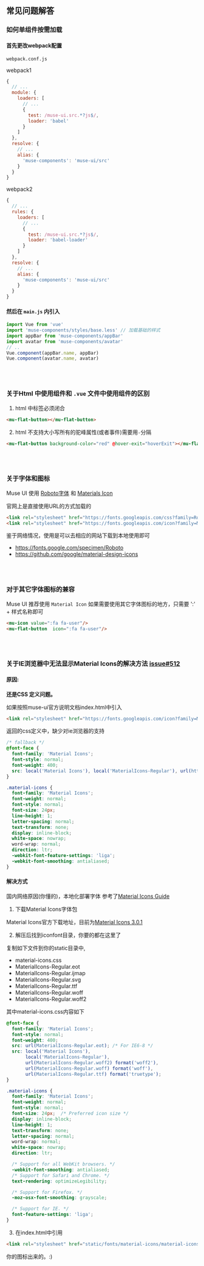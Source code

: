 ## 常见问题解答

### 如何单组件按需加载

#### 首先更改webpack配置

`webpack.conf.js`

webpack1

```javascript
{
  // ...
  module: {
    loaders: [
      // ...
      {
        test: /muse-ui.src.*?js$/,
        loader: 'babel'
      }
    ]
  },
  resolve: {
    // ...
    alias: {
      'muse-components': 'muse-ui/src'
    }
  }
}
```

webpack2

```javascript
{
  // ...
  rules: {
    loaders: [
      // ...
      {
        test: /muse-ui.src.*?js$/,
        loader: 'babel-loader'
      }
    ]
  },
  resolve: {
    // ...
    alias: {
      'muse-components': 'muse-ui/src'
    }
  }
}
```

#### 然后在 `main.js` 内引入

```javascript
import Vue from 'vue'
import 'muse-components/styles/base.less' // 加载基础的样式
import appBar from 'muse-components/appBar'
import avatar from 'muse-components/avatar'
// ..
Vue.component(appBar.name, appBar)
Vue.component(avatar.name, avatar)
```
<br/><br/>
### 关于Html 中使用组件和 `.vue` 文件中使用组件的区别

1. html 中标签必须闭合

```html
<mu-flat-button></mu-flat-button>
```

2. html 不支持大小写所有的驼峰属性(或者事件)需要用`-`分隔

```html
<mu-flat-button background-color="red" @hover-exit="hoverExit"></mu-flat-button>
```

<br/><br/>
### 关于字体和图标

Muse UI 使用 [Roboto字体](https://fonts.google.com/specimen/Roboto) 和 [Materials Icon](https://github.com/google/material-design-icons)

官网上是直接使用URL的方式加载的
```html
<link rel="stylesheet" href="https://fonts.googleapis.com/css?family=Roboto:300,400,500,700,400italic">
<link rel="stylesheet" href="https://fonts.googleapis.com/icon?family=Material+Icons">
```
鉴于网络情况，使用是可以去相应的网站下载到本地使用即可

* https://fonts.google.com/specimen/Roboto
* https://github.com/google/material-design-icons

<br/><br/>
### 对于其它字体图标的兼容
Muse UI 推荐使用 `Material Icon` 如果需要使用其它字体图标的地方，只需要 ':' + 样式名称即可

```html
<mu-icon value=":fa fa-user"/>
<mu-flat-button  icon=":fa fa-user"/>
```

<br/><br/>
### 关于IE浏览器中无法显示Material Icons的解决方法 [issue#512](https://github.com/museui/muse-ui/issues/512)
#### 原因:

**还是CSS 定义问题。**

如果按照muse-ui官方说明文档index.html中引入
```html
<link rel="stylesheet" href="https://fonts.googleapis.com/icon?family=Material+Icons">
```
返回的css定义中，缺少对ie浏览器的支持
```css
/* fallback */
@font-face {
  font-family: 'Material Icons';
  font-style: normal;
  font-weight: 400;
  src: local('Material Icons'), local('MaterialIcons-Regular'), url(https://fonts.gstatic.com/s/materialicons/v22/2fcrYFNaTjcS6g4U3t-Y5ZjZjT5FdEJ140U2DJYC3mY.woff2) format('woff2');
}

.material-icons {
  font-family: 'Material Icons';
  font-weight: normal;
  font-style: normal;
  font-size: 24px;
  line-height: 1;
  letter-spacing: normal;
  text-transform: none;
  display: inline-block;
  white-space: nowrap;
  word-wrap: normal;
  direction: ltr;
  -webkit-font-feature-settings: 'liga';
  -webkit-font-smoothing: antialiased;
}
```

#### 解决方式

国内网络原因(你懂的)，本地化部署字体
参考了[Material Icons Guide](http://google.github.io/material-design-icons/#setup-method-2-self-hosting)

1. 下载Material Icons字体包

Material Icons官方下载地址，目前为[Material Icons 3.0.1](https://github.com/google/material-design-icons/releases)

2. 解压后找到iconfont目录，你要的都在这里了

复制如下文件到你的static目录中,
 - material-icons.css
 - MaterialIcons-Regular.eot
 - MaterialIcons-Regular.ijmap
 - MaterialIcons-Regular.svg
 - MaterialIcons-Regular.ttf
 - MaterialIcons-Regular.woff
 - MaterialIcons-Regular.woff2

其中material-icons.css内容如下
```css
@font-face {
  font-family: 'Material Icons';
  font-style: normal;
  font-weight: 400;
  src: url(MaterialIcons-Regular.eot); /* For IE6-8 */
  src: local('Material Icons'),
       local('MaterialIcons-Regular'),
       url(MaterialIcons-Regular.woff2) format('woff2'),
       url(MaterialIcons-Regular.woff) format('woff'),
       url(MaterialIcons-Regular.ttf) format('truetype');
}

.material-icons {
  font-family: 'Material Icons';
  font-weight: normal;
  font-style: normal;
  font-size: 24px;  /* Preferred icon size */
  display: inline-block;
  line-height: 1;
  text-transform: none;
  letter-spacing: normal;
  word-wrap: normal;
  white-space: nowrap;
  direction: ltr;

  /* Support for all WebKit browsers. */
  -webkit-font-smoothing: antialiased;
  /* Support for Safari and Chrome. */
  text-rendering: optimizeLegibility;

  /* Support for Firefox. */
  -moz-osx-font-smoothing: grayscale;

  /* Support for IE. */
  font-feature-settings: 'liga';
}
```


3. 在index.html中引用

```html
<link rel="stylesheet" href="static/fonts/material-icons/material-icons.css">
```

你的图标出来的。:)